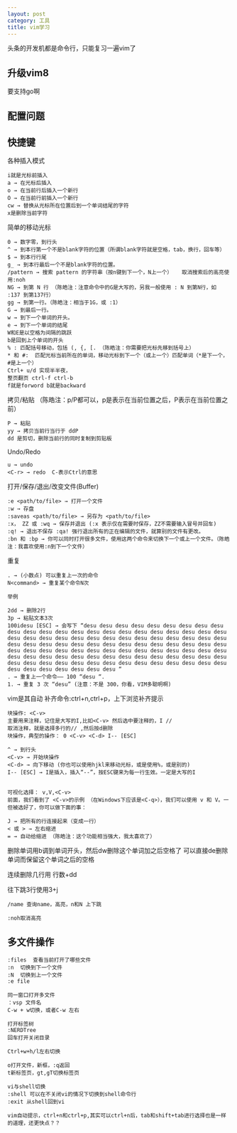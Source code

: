 ```yaml
---
layout: post
category: 工具
title: vim学习
---
```


头条的开发机都是命令行，只能复习一遍vim了

## 升级vim8
要支持go啊

## 配置问题

## 快捷键

各种插入模式
    
    i就是光标前插入
    a → 在光标后插入
    o → 在当前行后插入一个新行
    O → 在当前行前插入一个新行
    cw → 替换从光标所在位置后到一个单词结尾的字符
    x是删除当前字符

简单的移动光标

    0 → 数字零，到行头
    ^ → 到本行第一个不是blank字符的位置（所谓blank字符就是空格，tab，换行，回车等）
    $ → 到本行行尾
    g_ → 到本行最后一个不是blank字符的位置。
    /pattern → 搜索 pattern 的字符串（按n键到下一个，N上一个）   取消搜索后的高亮使用:noh
    NG → 到第 N 行 （陈皓注：注意命令中的G是大写的，另我一般使用 : N 到第N行，如 :137 到第137行）
    gg → 到第一行。（陈皓注：相当于1G，或 :1）
    G → 到最后一行。
    w → 到下一个单词的开头。
    e → 到下一个单词的结尾
    W和E是以空格为间隔的跳跃
    b是回到上个单词的开头
    % : 匹配括号移动，包括 (, {, [. （陈皓注：你需要把光标先移到括号上）
    * 和 #:  匹配光标当前所在的单词，移动光标到下一个（或上一个）匹配单词（*是下一个，#是上一个）
    Ctrl+ u/d 实现半半夜，
    整页翻页 ctrl-f ctrl-b
    f就是forword b就是backward

拷贝/粘贴 （陈皓注：p/P都可以，p是表示在当前位置之后，P表示在当前位置之前）

    P → 粘贴
    yy → 拷贝当前行当行于 ddP
    dd 是剪切，删除当前行的同时复制到剪贴板

Undo/Redo

    u → undo
    <C-r> → redo  C-表示Ctrl的意思

打开/保存/退出/改变文件(Buffer)

    :e <path/to/file> → 打开一个文件
    :w → 存盘
    :saveas <path/to/file> → 另存为 <path/to/file>
    :x， ZZ 或 :wq → 保存并退出 (:x 表示仅在需要时保存，ZZ不需要输入冒号并回车)
    :q! → 退出不保存 :qa! 强行退出所有的正在编辑的文件，就算别的文件有更改。
    :bn 和 :bp → 你可以同时打开很多文件，使用这两个命令来切换下一个或上一个文件。（陈皓注：我喜欢使用:n到下一个文件）

重复

    . → (小数点) 可以重复上一次的命令
    N<command> → 重复某个命令N次

    举例

    2dd → 删除2行
    3p → 粘贴文本3次
    100idesu [ESC] → 会写下 “desu desu desu desu desu desu desu desu desu desu desu desu desu desu desu desu desu desu desu desu desu desu desu desu desu desu desu desu desu desu desu desu desu desu desu desu desu desu desu desu desu desu desu desu desu desu desu desu desu desu desu desu desu desu desu desu desu desu desu desu desu desu desu desu desu desu desu desu desu desu desu desu desu desu desu desu desu desu desu desu desu desu desu desu desu desu desu desu desu desu desu desu desu desu desu desu desu desu desu desu “
    . → 重复上一个命令—— 100 “desu “.
    1. → 重复 3 次 “desu” (注意：不是 300，你看，VIM多聪明啊)

vim是其自动 补齐命令:ctrl+n,ctrl+p，上下浏览补齐提示

    块操作: <C-v>
    主要用来注释，记住是大写的I,比如<C-v> 然后选中要注释的，I //
    取消注释，就是选择多行的// ,然后按d删除
    块操作，典型的操作： 0 <C-v> <C-d> I-- [ESC]

    ^ → 到行头
    <C-v> → 开始块操作
    <C-d> → 向下移动 (你也可以使用hjkl来移动光标，或是使用%，或是别的)
    I-- [ESC] → I是插入，插入“--”，按ESC键来为每一行生效。一定是大写的I


    可视化选择： v,V,<C-v>
    前面，我们看到了 <C-v>的示例 （在Windows下应该是<C-q>），我们可以使用 v 和 V。一但被选好了，你可以做下面的事：

    J → 把所有的行连接起来（变成一行）
    < 或 > → 左右缩进
    = → 自动给缩进 （陈皓注：这个功能相当强大，我太喜欢了）

删除单词用b调到单词开头，然后dw删除这个单词加之后空格了
可以直接de删除单词而保留这个单词之后的空格

连续删除几行用 行数+dd

往下跳3行使用3+j


    /name 查询name，高亮，n和N 上下跳

    :noh取消高亮

## 多文件操作

    :files  查看当前打开了哪些文件
    :n  切换到下一个文件
    :N  切换到上一个文件
    :e file

    同一窗口打开多文件
    ：vsp 文件名
    C-w + w切换，或者C-w 左右

    打开标签树
    :NERDTree
    回车打开关闭目录

    Ctrl+w+h/l左右切换

    o打开文件，新框，:q返回
    t新标签页，gt,gT切换标签页

    vi与shell切换
    :shell 可以在不关闭vi的情况下切换到shell命令行
    :exit 从shell回到vi

    vim自动提示，ctrl+n和ctrl+p,其实可以ctrl+n后，tab和shift+tab进行选择也是一样的道理，还更快点？？


